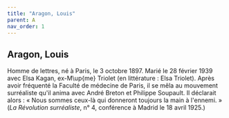 ```yaml
---
title: "Aragon, Louis"
parent: A
nav_order: 1
---
```


## Aragon, Louis

Homme de lettres, né à Paris, le 3 octobre 1897. Marié le 28 février 1939 avec Elsa Kagan, ex-M\up{me} Triolet (en littérature : Elsa Triolet). Après avoir fréquenté la Faculté de médecine de Paris, il se mêla au mouvement surréaliste qu'il anima avec André Breton et Philippe Soupault. Il déclarait alors : « Nous sommes ceux-là qui donneront toujours la main à l'ennemi. » (*La Révolution surréaliste*, n° 4, conférence à Madrid le 18 avril 1925.)

